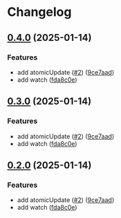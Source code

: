 # Changelog

## [0.4.0](https://github.com/phaux/tkv/compare/v0.3.0...v0.4.0) (2025-01-14)


### Features

* add atomicUpdate ([#2](https://github.com/phaux/tkv/issues/2)) ([9ce7aad](https://github.com/phaux/tkv/commit/9ce7aad75f9d00d5570af7a3eecedb9b0de831dd))
* add watch ([fda8c0e](https://github.com/phaux/tkv/commit/fda8c0ec9f57252cbdab2d20490216b2aa459d30))

## [0.3.0](https://github.com/phaux/tkv/compare/v0.2.0...v0.3.0) (2025-01-14)


### Features

* add atomicUpdate ([#2](https://github.com/phaux/tkv/issues/2)) ([9ce7aad](https://github.com/phaux/tkv/commit/9ce7aad75f9d00d5570af7a3eecedb9b0de831dd))
* add watch ([fda8c0e](https://github.com/phaux/tkv/commit/fda8c0ec9f57252cbdab2d20490216b2aa459d30))

## [0.2.0](https://github.com/phaux/tkv/compare/v0.1.0...v0.2.0) (2025-01-14)


### Features

* add atomicUpdate ([#2](https://github.com/phaux/tkv/issues/2)) ([9ce7aad](https://github.com/phaux/tkv/commit/9ce7aad75f9d00d5570af7a3eecedb9b0de831dd))
* add watch ([fda8c0e](https://github.com/phaux/tkv/commit/fda8c0ec9f57252cbdab2d20490216b2aa459d30))
